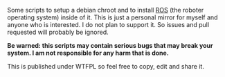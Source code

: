 Some scripts to setup a debian chroot and to install [ROS](http://www.ros.org) (the roboter operating system) inside of it.
This is just a personal mirror for myself and anyone who is interested. I do not plan to support it. So issues and pull requested will probably be ignored.

**Be warned: this scripts may contain serious bugs that may break your system. I am not responsible for any harm that is done.**

This is published under WTFPL so feel free to copy, edit and share it.
